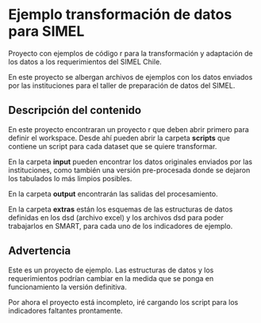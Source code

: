 # Ejemplo transformación de datos para SIMEL

Proyecto con ejemplos de código r para la transformación y adaptación de los datos a los requerimientos del SIMEL Chile. 

En este proyecto se albergan archivos de ejemplos con los datos enviados por las instituciones para el taller de preparación de datos del SIMEL. 

## Descripción del contenido

En este proyecto encontraran un proyecto r que deben abrir primero para definir el workspace. Desde ahí pueden abrir la carpeta **scripts** que contiene un script para cada dataset que se quiere transformar. 

En la carpeta **input** pueden encontrar los datos originales enviados por las instituciones, como también una versión pre-procesada donde se dejaron los tabulados lo más limpios posibles. 

En la carpeta **output** encontrarán las salidas del procesamiento. 

En la carpeta **extras** están los esquemas de las estructuras de datos definidas en los dsd (archivo excel) y los archivos dsd para poder trabajarlos en SMART, para cada uno de los indicadores de ejemplo. 

## Advertencia

Este es un proyecto de ejemplo. Las estructuras de datos y los requerimientos podrían cambiar en la medida que se ponga en funcionamiento la versión definitiva. 

Por ahora el proyecto está incompleto, iré cargando los script para los indicadores faltantes prontamente. 
